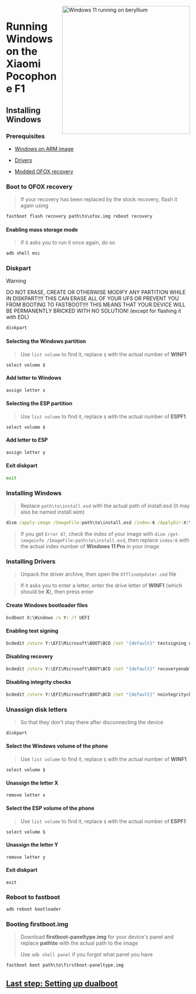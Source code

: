 <img align="right" src="https://github.com/n00b69/woa-beryllium/blob/main/beryllium.png" width="350" alt="Windows 11 running on beryllium">

# Running Windows on the Xiaomi Pocophone F1

## Installing Windows

### Prerequisites
- [Windows on ARM image](https://worproject.com/esd)
  
- [Drivers](https://github.com/n00b69/woa-beryllium/releases/tag/Drivers)
  
- [Modded OFOX recovery](https://github.com/n00b69/woa-beryllium/releases/tag/Recovery)

### Boot to OFOX recovery
> If your recovery has been replaced by the stock recovery, flash it again using
```cmd
fastboot flash recovery path\to\ofox.img reboot recovery
```

#### Enabling mass storage mode
> If it asks you to run it once again, do so
```cmd
adb shell msc
```

### Diskpart
> [!WARNING]
> DO NOT ERASE, CREATE OR OTHERWISE MODIFY ANY PARTITION WHILE IN DISKPART!!!! THIS CAN ERASE ALL OF YOUR UFS OR PREVENT YOU FROM BOOTING TO FASTBOOT!!!! THIS MEANS THAT YOUR DEVICE WILL BE PERMANENTLY BRICKED WITH NO SOLUTION! (except for flashing it with EDL)
```cmd
diskpart
```

#### Selecting the Windows partition
> Use `list volume` to find it, replace `$` with the actual number of **WINF1**
```diskpart
select volume $
```

#### Add letter to Windows
```cmd
assign letter x
```

#### Selecting the ESP partition
> Use `list volume` to find it, replace `$` with the actual number of **ESPF1**
```diskpart
select volume $
```

#### Add letter to ESP
```cmd
assign letter y
```

#### Exit diskpart
```cmd
exit
```

### Installing Windows
> Replace `path\to\install.esd` with the actual path of install.esd (it may also be named install.wim)
```cmd
dism /apply-image /ImageFile:path\to\install.esd /index:6 /ApplyDir:X:\
```

> If you get `Error 87`, check the index of your image with `dism /get-imageinfo /ImageFile:path\to\install.esd`, then replace `index:6` with the actual index number of **Windows 11 Pro** in your image

### Installing Drivers
> Unpack the driver archive, then open the `OfflineUpdater.cmd` file

> If it asks you to enter a letter, enter the drive letter of **WINF1** (which should be **X**), then press enter
  
#### Create Windows bootloader files
```cmd
bcdboot X:\Windows /s Y: /f UEFI
```

#### Enabling test signing
```cmd
bcdedit /store Y:\EFI\Microsoft\BOOT\BCD /set "{default}" testsigning on
```

#### Disabling recovery
```cmd
bcdedit /store Y:\EFI\Microsoft\BOOT\BCD /set "{default}" recoveryenabled no
```

#### Disabling integrity checks
```cmd
bcdedit /store Y:\EFI\Microsoft\BOOT\BCD /set "{default}" nointegritychecks on
```

### Unassign disk letters
> So that they don't stay there after disconnecting the device
```cmd
diskpart
```

#### Select the Windows volume of the phone
> Use `list volume` to find it, replace `$` with the actual number of **WINF1**
```diskpart
select volume $
```

#### Unassign the letter X
```diskpart
remove letter x
```

#### Select the ESP volume of the phone
> Use `list volume` to find it, replace `$` with the actual number of **ESPF1**
```diskpart
select volume $
```

#### Unassign the letter Y
```diskpart
remove letter y
```

#### Exit diskpart
```diskpart
exit
```

### Reboot to fastboot
```cmd
adb reboot bootloader
```

### Booting firstboot.img
> Download **firstboot-paneltype.img** for your device's panel and replace **path\to** with the actual path to the image
>
> Use `adb shell panel` if you forgot what panel you have
```cmd
fastboot boot path\to\firstboot-paneltype.img
```

## [Last step: Setting up dualboot](/guide/dualboot.md)

















